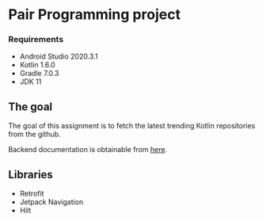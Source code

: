 # Pair Programming project

### Requirements
- Android Studio 2020.3.1
- Kotlin 1.6.0
- Gradle 7.0.3
- JDK 11

## The goal
The goal of this assignment is to fetch the latest trending Kotlin repositories from the github. 

Backend documentation is obtainable from [here](https://docs.trending-github.com/routes/repositories).

## Libraries
- Retrofit
- Jetpack Navigation
- Hilt
